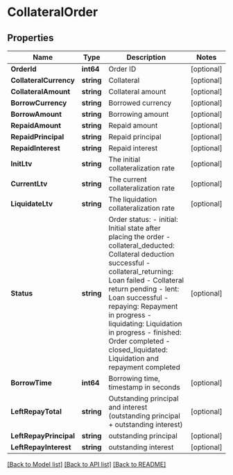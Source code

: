 # CollateralOrder

## Properties

Name | Type | Description | Notes
------------ | ------------- | ------------- | -------------
**OrderId** | **int64** | Order ID | [optional] 
**CollateralCurrency** | **string** | Collateral | [optional] 
**CollateralAmount** | **string** | Collateral amount | [optional] 
**BorrowCurrency** | **string** | Borrowed currency | [optional] 
**BorrowAmount** | **string** | Borrowing amount | [optional] 
**RepaidAmount** | **string** | Repaid amount | [optional] 
**RepaidPrincipal** | **string** | Repaid principal | [optional] 
**RepaidInterest** | **string** | Repaid interest | [optional] 
**InitLtv** | **string** | The initial collateralization rate | [optional] 
**CurrentLtv** | **string** | The current collateralization rate | [optional] 
**LiquidateLtv** | **string** | The liquidation collateralization rate | [optional] 
**Status** | **string** | Order status: - initial: Initial state after placing the order - collateral_deducted: Collateral deduction successful - collateral_returning: Loan failed - Collateral return pending - lent: Loan successful - repaying: Repayment in progress - liquidating: Liquidation in progress - finished: Order completed - closed_liquidated: Liquidation and repayment completed | [optional] 
**BorrowTime** | **int64** | Borrowing time, timestamp in seconds | [optional] 
**LeftRepayTotal** | **string** | Outstanding principal and interest (outstanding principal + outstanding interest) | [optional] 
**LeftRepayPrincipal** | **string** | outstanding principal | [optional] 
**LeftRepayInterest** | **string** | outstanding interest | [optional] 

[[Back to Model list]](../README.md#documentation-for-models) [[Back to API list]](../README.md#documentation-for-api-endpoints) [[Back to README]](../README.md)


